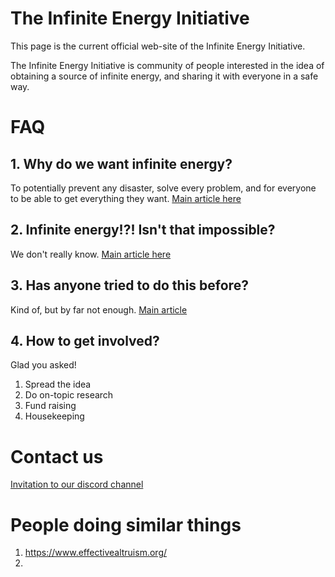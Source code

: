# The Infinite Energy Initiative

This page is the current official web-site of the Infinite Energy Initiative.

The Infinite Energy Initiative is community of people interested in the idea of obtaining a source of infinite energy, and sharing it with everyone in a safe way.

# FAQ
## 1. Why do we want infinite energy? 
To potentially prevent any disaster, solve every problem, and for everyone to be able to get everything they want.
[Main article here](https://github.com/vladiibine/infinite-energy/blob/main/1_why_do_we_want_infinite_energy.md)

## 2. Infinite energy!?! Isn't that impossible?
We don't really know. [Main article here](https://github.com/vladiibine/infinite-energy/blob/main/2_infinite_energy_isnt_that_impossible.md)

## 3. Has anyone tried to do this before?
Kind of, but by far not enough. [Main article](https://github.com/vladiibine/infinite-energy/blob/main/3_has_anyone_tried_this_before.md)

## 4. How to get involved?
Glad you asked!
1. Spread the idea
2. Do on-topic research
3. Fund raising
4. Housekeeping

# Contact us
[Invitation to our discord channel](https://discord.gg/G3MGZaeX)


# People doing similar things
1. https://www.effectivealtruism.org/
2. 

